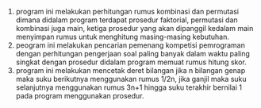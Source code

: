 1. program ini melakukan perhitungan rumus kombinasi dan permutasi dimana didalam program terdapat prosedur faktorial, permutasi dan kombinasi juga main, ketiga prosedur yang akan dipanggil kedalam main menyimpan rumus untuk menghitung masing-masing kebutuhan.
2. peogram ini melakukan pencarian pemenang kompetisi pemrograman dengan perhitungan pengerjaan soal paling banyak dalam waktu paling singkat dengan prosedur didalam program memuat rumus hitung skor.
3. program ini melakukan mencetak deret bilangan jika n bilangan genap maka suku berikutnya menggunakan rumus 1/2n, jika ganjil maka suku selanjutnya menggunakan rumus 3n+1 hingga suku terakhir bernilai 1 pada program menggunakan prosedur.
